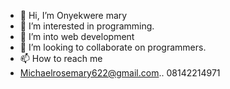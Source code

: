 - 👋 Hi, I’m Onyekwere mary
- 👀 I’m interested in programming.
- 🌱 I’m into web development 
- 💞️ I’m looking to collaborate on programmers.
- 📫 How to reach me
- Michaelrosemary622@gmail.com..
  08142214971
<!---
Onyekweremary/Onyekweremary is a ✨ special ✨ repository because its `README.md` (this file) appears on your GitHub profile.
You can click the Preview link to take a look at your changes.
--->
